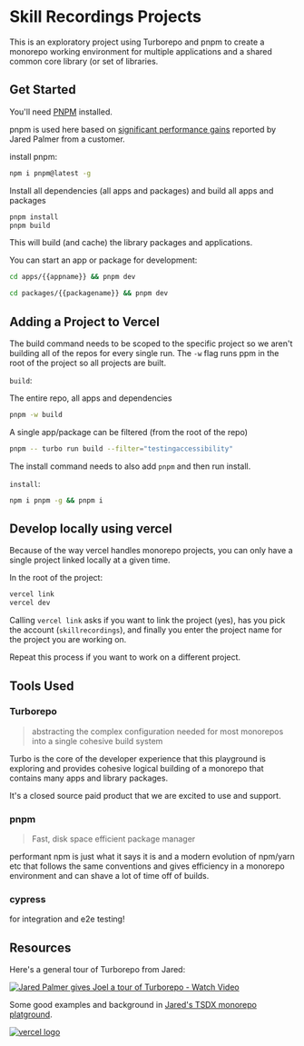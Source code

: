 # Skill Recordings Projects

This is an exploratory project using Turborepo and pnpm to create a monorepo working environment for multiple applications and a shared common core library (or set of libraries.

## Get Started

You'll need [PNPM](https://twitter.com/pnpmjs) installed.

pnpm is used here based on [significant performance gains](https://twitter.com/jaredpalmer/status/1422574985323950083?s=20) reported by Jared Palmer from a customer.

install pnpm:

```bash
npm i pnpm@latest -g
```

Install all dependencies (all apps and packages) and build all apps and packages

```bash
pnpm install
pnpm build
```

This will build (and cache) the library packages and applications.

You can start an app or package for development:

```bash
cd apps/{{appname}} && pnpm dev
```

```bash
cd packages/{{packagename}} && pnpm dev
```

## Adding a Project to Vercel

The build command needs to be scoped to the specific project so we aren't building all of the repos for every single run. The `-w` flag runs ppm in the root of the project so all projects are built.

`build`:

The entire repo, all apps and dependencies

```bash
pnpm -w build
```

A single app/package can be filtered (from the root of the repo)

```bash
pnpm -- turbo run build --filter="testingaccessibility"
```

The install command needs to also add `pnpm` and then run install.

`install`:

```bash
npm i pnpm -g && pnpm i
```

## Develop locally using vercel

Because of the way vercel handles monorepo projects, you can only have a single
project linked locally at a given time.

In the root of the project:

```bash
vercel link
vercel dev
```

Calling `vercel link` asks if you want to link the project (yes), has you pick the account (`skillrecordings`), and
finally you enter the project name for the project you are working on.

Repeat this process if you want to work on a different project.

## Tools Used

### Turborepo

> abstracting the complex configuration needed for most monorepos into a single cohesive build system

Turbo is the core of the developer experience that this playground is exploring and provides cohesive logical building of a monorepo that contains many apps and library packages.

It's a closed source paid product that we are excited to use and support.

### pnpm

> Fast, disk space efficient package manager

performant npm is just what it says it is and a modern evolution of npm/yarn etc that follows the same conventions and gives efficiency in a monorepo environment and can shave a lot of time off of builds.

### cypress

for integration and e2e testing!

## Resources

Here's a general tour of Turborepo from Jared:

[![Jared Palmer gives Joel a tour of Turborepo - Watch Video](https://cdn.loom.com/sessions/thumbnails/6be074dc590d44b192ab7e126f04c36b-with-play.gif)](https://www.loom.com/embed/6be074dc590d44b192ab7e126f04c36b)

Some good examples and background in [Jared's TSDX monorepo platground](https://github.com/jaredpalmer/tsdx-monorepo).

[![vercel logo](https://raw.githubusercontent.com/skillrecordings/turbo-playground/6d8af460a9630edea33cbbeef2a2309189f95a64/1618983297-powered-by-vercel.svg)](https://www.vercel.com/?utm_source=[skillrecordings]&utm_campaign=oss)
